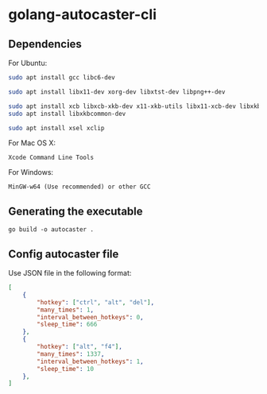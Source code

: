 # golang-autocaster-cli

## Dependencies

For Ubuntu:

```bash
sudo apt install gcc libc6-dev

sudo apt install libx11-dev xorg-dev libxtst-dev libpng++-dev

sudo apt install xcb libxcb-xkb-dev x11-xkb-utils libx11-xcb-dev libxkbcommon-x11-dev
sudo apt install libxkbcommon-dev

sudo apt install xsel xclip
```

For Mac OS X:

```
Xcode Command Line Tools
```
For Windows:

```
MinGW-w64 (Use recommended) or other GCC
```

## Generating the executable

```
go build -o autocaster .
```

## Config autocaster file

Use JSON file in the following format:

```json
[
    {
        "hotkey": ["ctrl", "alt", "del"],
        "many_times": 1,
        "interval_between_hotkeys": 0,
        "sleep_time": 666
    },
    {
        "hotkey": ["alt", "f4"],
        "many_times": 1337,
        "interval_between_hotkeys": 1,
        "sleep_time": 10
    },
]
```